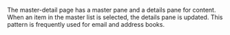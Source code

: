 ﻿The master-detail page has a master pane and a details pane for content. When an item in the master list is selected, the details pane is updated. This pattern is frequently used for email and address books.
